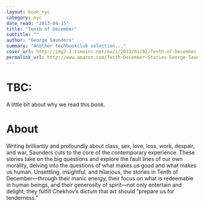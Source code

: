 ```yaml
---
layout: book_nyc
category: nyc
date_read: "2013-04-15"
title: "Tenth of December"
subtitle: ""
author: "George Saunders"
summary: "Another techbookclub selection..."
cover_url: http://img2-1.timeinc.net/ew/i/2013/01/02/Tenth-of-December.jpg
permalink_url: http://www.amazon.com/Tenth-December-Stories-George-Saunders/dp/0812993802/
---
```


# TBC:
A little bit about why we read this book.

# About
Writing brilliantly and profoundly about class, sex, love, loss, work, despair, and war, Saunders cuts to the core of the contemporary experience. These stories take on the big questions and explore the fault lines of our own morality, delving into the questions of what makes us good and what makes us human. Unsettling, insightful, and hilarious, the stories in Tenth of December—through their manic energy, their focus on what is redeemable in human beings, and their generosity of spirit—not only entertain and delight; they fulfill Chekhov’s dictum that art should “prepare us for tenderness.”

